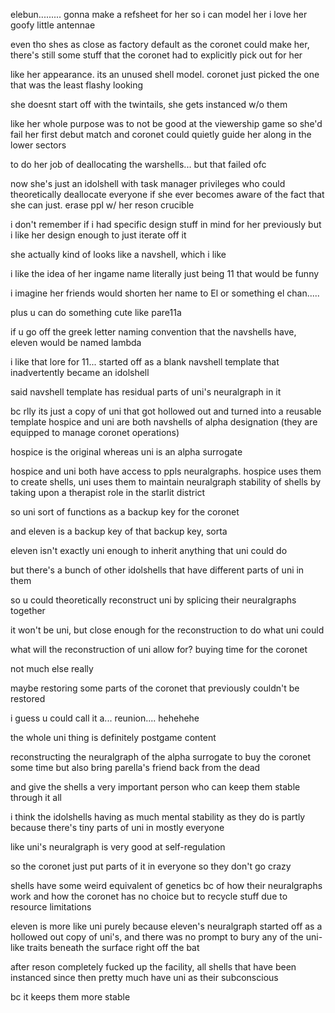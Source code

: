 elebun.........
gonna make a refsheet for her so i can model her
i love her goofy little antennae

even tho shes as close as factory default as the coronet could make her, there's still some stuff that the coronet had to explicitly pick out for her

like her appearance. its an unused shell model. coronet just picked the one that was the least flashy looking 

she doesnt start off with the twintails, she gets instanced w/o them 

like her whole purpose was to not be good at the viewership game so she'd fail her first debut match and coronet could quietly guide her along in the lower sectors

to do her job of deallocating the warshells... but that failed ofc

now she's just an idolshell with task manager privileges who could theoretically deallocate
everyone if she ever becomes aware of the fact that she can just. erase ppl w/ her reson crucible 

i don't remember if i had specific design stuff in mind for her previously but i like her design enough to just iterate off it

she actually kind of looks like a navshell, which i like 

i like the idea of her ingame name literally just being 11 that would be funny

i imagine her friends would shorten her name to El or something 
el chan.....

plus u can do something cute like pare11a

if u go off the greek letter naming convention that the navshells have, eleven would be named lambda

i like that lore for 11... started off as a blank navshell template that inadvertently became an idolshell

said navshell template has residual parts of uni's neuralgraph in it 

bc rlly its just a copy of uni that got hollowed out and turned into a reusable template
hospice and uni are both navshells of alpha designation (they are equipped to manage coronet operations)

hospice is the original whereas uni is an alpha surrogate 

hospice and uni both have access to ppls neuralgraphs. hospice uses them to create shells, uni uses them to maintain neuralgraph stability of shells by taking upon a therapist role in the starlit district 

so uni sort of functions as a backup key for the coronet

and eleven is a backup key of that backup key, sorta

eleven isn't exactly uni enough to inherit anything that uni could do

but there's a bunch of other idolshells that have different parts of uni in them 

so u could theoretically reconstruct uni by splicing their neuralgraphs together

it won't be uni, but close enough for the reconstruction to do what uni could

what will the reconstruction of uni allow for? buying time for the coronet

not much else really

maybe restoring some parts of the coronet that previously couldn't be restored 

i guess u could call it a... reunion.... hehehehe

the whole uni thing is definitely postgame content

reconstructing the neuralgraph of the alpha surrogate to buy the coronet some time but also bring parella's friend back from the dead

and give the shells a very important person who can keep them stable through it all

i think the idolshells having as much mental stability as they do is partly because there's tiny parts of uni in mostly everyone

like uni's neuralgraph is very good at self-regulation

so the coronet just put parts of it in everyone so they don't go crazy

shells have some weird equivalent of genetics bc of how their neuralgraphs work and how the coronet has no choice but to recycle stuff due to resource limitations 

eleven is more like uni purely because eleven's neuralgraph started off as a hollowed out copy of uni's, and there was no prompt to bury any of the uni-like traits beneath the surface right off the bat 

after reson completely fucked up the facility, all shells that have been instanced since then pretty much have uni as their subconscious

bc it keeps them more stable